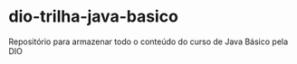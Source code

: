 # dio-trilha-java-basico
Repositório para armazenar todo o conteúdo do curso de Java Básico pela DIO
